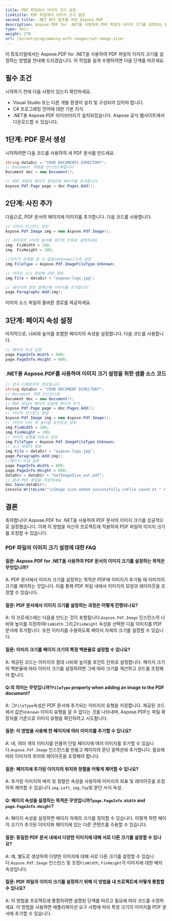 ```yaml
---
title: PDF 파일에서 이미지 크기 설정
linktitle: PDF 파일에서 이미지 크기 설정
second_title: .NET API 참조를 위한 Aspose.PDF
description: Aspose.PDF for .NET을 사용하여 PDF 파일의 이미지 크기를 설정하는 단계별 가이드입니다.
type: docs
weight: 270
url: /ko/net/programming-with-images/set-image-size/
---
```

이 튜토리얼에서는 Aspose.PDF for .NET을 사용하여 PDF 파일의 이미지 크기를 설정하는 방법을 안내해 드리겠습니다. 이 작업을 쉽게 수행하려면 다음 단계를 따르세요.

## 필수 조건

시작하기 전에 다음 사항이 있는지 확인하세요.

- Visual Studio 또는 다른 개발 환경이 설치 및 구성되어 있어야 합니다.
- C# 프로그래밍 언어에 대한 기본 지식.
- .NET용 Aspose.PDF 라이브러리가 설치되었습니다. Aspose 공식 웹사이트에서 다운로드할 수 있습니다.

## 1단계: PDF 문서 생성

시작하려면 다음 코드를 사용하여 새 PDF 문서를 만드세요.

```csharp
string dataDir = "YOUR DOCUMENTS DIRECTORY";
// Document 객체를 인스턴스화합니다
Document doc = new Document();

// PDF 파일의 페이지 컬렉션에 페이지를 추가합니다.
Aspose.Pdf.Page page = doc.Pages.Add();
```

## 2단계: 사진 추가

다음으로, PDF 문서의 페이지에 이미지를 추가합니다. 다음 코드를 사용합니다.

```csharp
// 이미지 인스턴스 생성
Aspose.Pdf.Image img = new Aspose.Pdf.Image();

// 이미지의 너비와 높이를 포인트 단위로 설정하세요
img. FixWidth = 100;
img. FixHeight = 100;

//이미지 유형을 알 수 없음(Unknown)으로 설정
img.FileType = Aspose.Pdf.ImageFileType.Unknown;

// 이미지 소스 파일에 대한 경로
img.File = dataDir + "aspose-logo.jpg";

// 페이지의 문단 컬렉션에 이미지를 추가합니다.
page.Paragraphs.Add(img);
```

이미지 소스 파일의 올바른 경로를 제공하세요.

## 3단계: 페이지 속성 설정

마지막으로, 너비와 높이를 포함한 페이지의 속성을 설정합니다. 다음 코드를 사용합니다.

```csharp
// 페이지 속성 설정
page.PageInfo.Width = 800;
page.PageInfo.Height = 800;
```

### .NET용 Aspose.PDF를 사용하여 이미지 크기 설정을 위한 샘플 소스 코드 
```csharp
// 문서 디렉토리의 경로입니다.
string dataDir = "YOUR DOCUMENT DIRECTORY";
// Document 객체 인스턴스화
Document doc = new Document();
// PDF 파일의 페이지 모음에 페이지 추가
Aspose.Pdf.Page page = doc.Pages.Add();
// 이미지 인스턴스 생성
Aspose.Pdf.Image img = new Aspose.Pdf.Image();
// 이미지 너비 및 높이를 포인트로 설정
img.FixWidth = 100;
img.FixHeight = 100;
// 이미지 유형을 SVG로 설정
img.FileType = Aspose.Pdf.ImageFileType.Unknown;
// 소스 파일의 경로
img.File = dataDir + "aspose-logo.jpg";
page.Paragraphs.Add(img);
//페이지 속성 설정
page.PageInfo.Width = 800;
page.PageInfo.Height = 800;
dataDir = dataDir + "SetImageSize_out.pdf";
// 결과 PDF 파일을 저장하세요
doc.Save(dataDir);
Console.WriteLine("\nImage size added successfully.\nFile saved at " + dataDir);
```

## 결론

축하합니다! Aspose.PDF for .NET을 사용하여 PDF 문서의 이미지 크기를 성공적으로 설정했습니다. 이제 이 방법을 자신의 프로젝트에 적용하여 PDF 파일의 이미지 크기를 조정할 수 있습니다.

### PDF 파일의 이미지 크기 설정에 대한 FAQ

#### 질문: Aspose.PDF for .NET을 사용하여 PDF 문서의 이미지 크기를 설정하는 목적은 무엇입니까?

A: PDF 문서에서 이미지 크기를 설정하는 목적은 PDF에 이미지가 추가될 때 이미지의 크기를 제어하는 것입니다. 이를 통해 PDF 파일 내에서 이미지의 모양과 레이아웃을 조정할 수 있습니다.

#### 질문: PDF 문서에서 이미지 크기를 설정하는 과정은 어떻게 진행되나요?

 A: 이 프로세스에는 다음을 만드는 것이 포함됩니다.`Aspose.Pdf.Image` 인스턴스의 너비와 높이를 지정하여`FixWidth` 그리고`FixHeight` 속성을 선택한 다음 이미지를 PDF 문서에 추가합니다. 또한 이미지를 수용하도록 페이지 자체의 크기를 설정할 수 있습니다.

#### 질문: 이미지 크기를 페이지 크기의 특정 백분율로 설정할 수 있나요?

A: 제공된 코드는 이미지의 절대 너비와 높이를 포인트 단위로 설정합니다. 페이지 크기의 백분율에 따라 이미지 크기를 설정하려면 그에 따라 크기를 계산하고 코드를 조정해야 합니다.

####  Q:의 의미는 무엇입니까?`FileType` property when adding an image to the PDF document?

 A: 그`FileType`속성은 PDF 문서에 추가되는 이미지의 유형을 지정합니다. 제공된 코드에서 값은`Unknown` 이미지 유형을 알 수 없다는 것을 나타내며, Aspose.PDF는 파일 확장자를 기준으로 이미지 유형을 확인하려고 시도합니다.

#### 질문: 이 방법을 사용해 한 페이지에 여러 이미지를 추가할 수 있나요?

 A: 네, 여러 개의 이미지를 만들어 단일 페이지에 여러 이미지를 추가할 수 있습니다.`Aspose.Pdf.Image` 인스턴스를 만들고 페이지의 문단 컬렉션에 추가합니다. 필요에 따라 이미지의 위치와 레이아웃을 조정해야 합니다.

#### 질문: 페이지에 추가된 이미지의 위치와 정렬을 어떻게 제어할 수 있나요?

 A: 추가된 이미지의 배치 및 정렬은 속성을 사용하여 이미지의 좌표 및 레이아웃을 조정하여 제어할 수 있습니다.`img.Left`, `img.Top`및 문단 서식 속성.

####  Q: 페이지 속성을 설정하는 목적은 무엇입니까?`page.PageInfo.Width` and `page.PageInfo.Height`?

A: 페이지 속성을 설정하면 페이지 자체의 크기를 정의할 수 있습니다. 이렇게 하면 페이지 크기가 추가된 이미지와 페이지에 있는 다른 콘텐츠를 수용할 수 있습니다.

#### 질문: 동일한 PDF 문서 내에서 다양한 이미지에 대해 서로 다른 크기를 설정할 수 있나요?

 A: 예, 별도로 생성하여 다양한 이미지에 대해 서로 다른 크기를 설정할 수 있습니다.`Aspose.Pdf.Image` 인스턴스 및 조정`FixWidth`, `FixHeight`각 이미지에 대한 배치 속성입니다.

#### 질문: PDF 파일의 이미지 크기를 설정하기 위해 이 방법을 내 프로젝트에 어떻게 통합할 수 있나요?

A: 이 방법을 프로젝트에 통합하려면 설명된 단계를 따르고 필요에 따라 코드를 수정하세요. 이 방법을 사용하면 애플리케이션 요구 사항에 따라 특정 크기의 이미지를 PDF 문서에 추가할 수 있습니다.